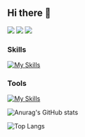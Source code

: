 ## Hi there 👋

<a href="" target="_blank"><img src="https://img.shields.io/badge/Nation : KR-000000?style=flat-square&logoColor=FFFFFF"/></a>
<a href="https://velog.io/@chrios99/posts"><img src="https://img.shields.io/badge/Blog-008000?style=flat-square&logo=velog&logoColor=FFFFFF"/></a>
<a href="https://mail.google.com/mail/u/0" target="_blank"><img src="https://img.shields.io/badge/chriosdort77@gmail.com-EA4335?style=flat-square&logo=Gmail&logoColor=FFFFFF"/></a>


### Skills
[![My Skills](https://skillicons.dev/icons?i=java,py,c,html,css,js,spring,mysql,docker&theme=light)](https://skillicons.dev)

### Tools
[![My Skills](https://skillicons.dev/icons?i=idea,vscode,git,github,notion&theme=light)](https://skillicons.dev)

![Anurag's GitHub stats](https://github-readme-stats.vercel.app/api?username=chrios77&show_icons=true&theme=dracula)

![Top Langs](https://github-readme-stats.vercel.app/api/top-langs/?username=chrios77&layout=compact&theme=dracula)

<!--
**chrios77/chrios77** is a ✨ _special_ ✨ repository because its `README.md` (this file) appears on your GitHub profile.

Here are some ideas to get you started:

- 🔭 I’m currently working on ...
- 🌱 I’m currently learning ...
- 👯 I’m looking to collaborate on ...
- 🤔 I’m looking for help with ...
- 💬 Ask me about ...
- 📫 How to reach me: ...
- 😄 Pronouns: ...
- ⚡ Fun fact: ...
-->
